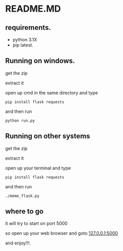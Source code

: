 # README.MD

## requirements.
- python 3.1X
- pip latest.

## Running on windows.
get the zip

extract it

open up cmd in the same directory and type
```
pip install flask requests
```
and then run
```
python run.py
```
## Running on other systems
get the zip

extract it

open up your terminal and type
```
pip install flask requests
```
and then run
```
./meme_flask.py
```
## where to go
it will try to start on port 5000

so open up your web browser and goto [127.0.0.1:5000](127.0.0.1:5000)

and enjoy!!!.
